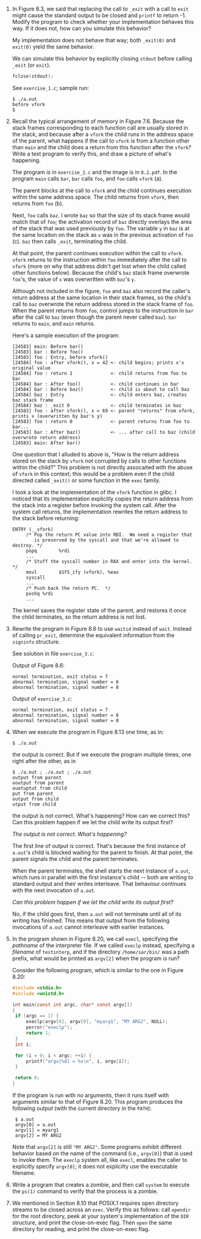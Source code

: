 1. In Figure 8.3, we said that replacing the call to `_exit` with a call to
   `exit` might cause the standard output to be closed and `printf` to return
   -1.  Modify the program to check whether your implementation behaves this
   way. If it does not, how can you simulate this behavior?

   My implementation does not behave that way; both `_exit(0)` and `exit(0)`
   yield the same behavior.

   We can simulate this behavior by explicitly closing `stdout` before
   calling `_exit` (or `exit`).

   ```c
   fclose(stdout);
   ```

   See `exercise_1.c`; sample run:

   ```
   $ ./a.out
   before vfork
   $
   ```

2. Recall the typical arrangement of memory in Figure 7.6.  Because the stack
   frames corresponding to each function call are usually stored in the stack,
   and because after a `vfork` the child runs in the address space of the
   parent, what happens if the call to `vfork` is from a function other than
   `main` and the child does a return from this function after the `vfork`?
   Write a test program to verify this, and draw a picture of what's happening.

   The program is in `exercise_2.c` and the image is in `8.2.pdf`.
   In the program `main` calls `bar`, `bar` calls `foo`, and `foo` calls
   `vfork` (a).
   
   The parent blocks at the call to `vfork` and the child continues execution
   within the same address space.  The child returns from `vfork`, then
   returns from `foo` (b).
   
   Next, `foo` calls `baz`. I wrote `baz` so that the size of its stack frame
   would match that of `foo`; the activation record of `baz` directly overlays
   the area of the stack that was used previously by `foo`.  The variable `y`
   in `baz` is at the same locaiton on the stack as `x` was in the previous
   activation of `foo` (c).  `baz` then calls `_exit`, terminating the child.

   At that point, the parent continues execution within the call to `vfork`.
   `vfork` returns to the instruction within `foo` immediately after the
   call to `vfork` (more on why that address didn't get lost when the child
   called other functions below).  Because the child's `baz` stack frame
   overwrote `foo`'s, the value of `x` was overwritten with `baz`'s `y`.

   Although not included in the figure, `foo` and `baz` also record the
   caller's return address at the same location in their stack frames, so the
   child's call to `baz` overwrote the return address stored in the stack
   frame of `foo`.  When the parent returns from `foo`, control jumps to
   the instruction in `bar` after the call to `baz` (even though the parent
   never called `baz`).  `bar` returns to `main`, and `main` returns.

   Here's a sample execution of the program:

   ```
   [24583] main: Before bar()
   [24583] bar : Before foo()
   [24583] foo : Entry, before vfork()
   [24584] foo : after vfork(), x = 42 <- child begins; prints x's original value
   [24584] foo : return 1              <- child returns from foo to bar
   [24584] bar : After foo()           <- child continues in bar
   [24584] bar : Before baz()          <- child is about to call baz
   [24584] baz : Entry                 <- child enters baz, creates baz stack frame
   [24584] baz : _exit 0               <- child terminates in baz
   [24583] foo : after vfork(), x = 69 <- parent "returns" from vfork, prints x (overwritten by baz's y)
   [24583] foo : return 0              <- parent returns from foo to bar...
   [24583] bar : After baz()           <- ... after call to baz (child overwrote return address)
   [24583] main: After bar()
   ```

   One question that I alluded to above is, "How is the return address stored
   on the stack by `vfork` not corrupted by calls to other functions within
   the child?" This problem is not directly assocaited with the abuse of
   `vfork` in this context; this would be a problem even if the child directed
   called `_exit()` or some function in the `exec` family. 

   I took a look at the implementation of the `vfork` function in glibc. I
   noticed that its implementation explicitly copies the return address from
   the stack into a register before invoking the system call.  After the
   system call returns, the implementation rewrites the return address to the
   stack before returning:

   ```
   ENTRY (__vfork)
        /* Pop the return PC value into RDI.  We need a register that
           is preserved by the syscall and that we're allowed to destroy. */
        popq        %rdi
        ...
        /* Stuff the syscall number in RAX and enter into the kernel.  */
        movl        $SYS_ify (vfork), %eax
        syscall
        ...
        /* Push back the return PC.  */
        pushq %rdi
        ...
   ```

   The kernel saves the register state of the parent, and restores it once the
   child terminates, so the return address is not lost.

3. Rewrite the program in Figure 8.6 to use `waitid` instead of `wait`.  Instead
   of calling `pr_exit`, determine the equivalent information from the
   `signinfo` structure.

   See solution in file `exercise_3.c`:

   Output of Figure 8.6:
   ```
   normal termination, exit status = 7
   abnormal termination, signal number = 6
   abnormal termination, signal number = 8
   ```

   Output of `exercise_3.c`:
   ```
   normal termination, exit status = 7
   abnormal termination, signal number = 6
   abnormal termination, signal number = 8
   ```

4. When we execute the program in Figure 8.13 one time, as in:

   ```
   $ ./a.out 
   ```

   the output is correct.  But if we execute the program multiple times, one
   right after the other, as in

   ```
   $ ./a.out ; ./a.out ; ./a.out
   output from parent
   ooutput from parent
   ouotuptut from child
   put from parent
   output from child
   utput from child
   ```

   the output is not correct.  What's happening?  How can we correct this?
   Can this problem happen if we let the child write its output first?

   _The output is not correct. What's happening?_

   The first line of output is correct.  That's because the first instance
   of `a.out`'s child is blocked waiting for the parent to finish.  At that
   point, the parent signals the child and the parent terminates.

   When the parent terminates, the shell starts the next instance of `a.out`,
   which runs in parallel with the first instance's child -- both are writing
   to standard output and their writes interleave.  That behaviour continues
   with the next invocation of `a.out`.

   _Can this problem happen if we let the child write its output first?_

   No, if the child goes first, then `a.out` will not terminate until all of
   its writing has finished.  This means that output from the following
   invocations of `a.out` cannot interleave with earlier instances.

5. In the program shown in Figure 8.20, we call `execl`, specifying the
   *pathname* of the interpreter file.  If we called `execlp` instead,
   specifying a *filename* of `testinterp`, and if the directory
   `/home/sar/bin/` was a path prefix, what would be printed as `argv[2]`
   when the program is run?

   Consider the following program, which is similar to the one in Figure 8.20:

   ```c
   #include <stdio.h>
   #include <unistd.h>
   
   int main(const int argc, char* const argv[])
   {
   	if (argc == 1) {
   		execlp(argv[0], argv[0], "myarg1", "MY ARG2", NULL);
   		perror("execlp");
   		return 1;
   	}
   	int i;
   
   	for (i = 0; i < argc; ++i) {
   		printf("argv[%d] = %s\n", i, argv[i]);
   	}
   
   	return 0;
   }
   ```

   If the program is run with no arguments, then it runs itself with arguments
   similar to that of Figure 8.20.  This program produces the following
   output (with the current directory in the `PATH`):

   ```
    $ a.out
    argv[0] = a.out
    argv[1] = myarg1
    argv[2] = MY ARG2
   ```

   Note that `argv[2]` is still `"MY ARG2"`.  Some programs exhibit different
   behavior based on the name of the command (i.e., `argv[0]`) that is used
   to invoke them.  The `execlp` system all, like `execl`, enables the caller
   to explicitly specify `argv[0]`; it does not explicilty use the executable
   filename.

6. Write a program that creates a zombie, and then call `system` to execute
   the `ps(1)` command to verify that the process is a zombie.

7. We mentioned in Section 8.10 that POSIX.1 requires open directory streams
   to be closed across an `exec`.  Verify this as follows: call `opendir`
   for the root directory, peek at your system's implementation of the `DIR`
   structure, and print the close-on-exec flag.  Then `open` the same
   directory for reading, and print the close-on-exec flag.

